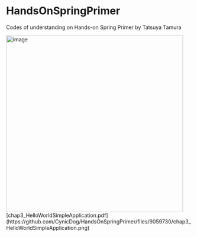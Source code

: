 # HandsOnSpringPrimer
Codes of understanding on Hands-on Spring Primer by Tatsuya Tamura

<img width="478" alt="image" src="https://user-images.githubusercontent.com/96886982/177674304-f2245055-54af-464b-8ddc-eaffbd3ef48b.png">
[chap3_HelloWorldSimpleApplication.pdf](https://github.com/CynicDog/HandsOnSpringPrimer/files/9059730/chap3_HelloWorldSimpleApplication.png)
